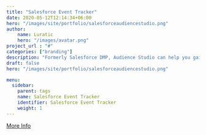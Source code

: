 ```yaml
---
title: "Salesforce Event Tracker"
date: 2020-05-12T12:14:34+06:00
hero: "/images/site/portfolio/salesforceaudiencestudio.png"
author:
    name: Luratic
    hero: "/images/avatar.png"
project_url : "#"
categories: ["branding"]
description: "Formerly Salesforce DMP, Audience Studio can help you gain deep insights by unifying and capturing your data to strengthen customer relationships across every touchpoint with powerful data management."
draft: false
hero: "/images/site/portfolio/salesforceaudiencestudio.png"

menu:
  sidebar:
    parent: tags
    name: Salesforce Event Tracker
    identifier: Salesforce Event Tracker
    weight: 1
---
```

[More Info](https://konsole.zendesk.com/hc/en-us/articles/360000754674-JavaScript-Consent-Tag-Spec)
